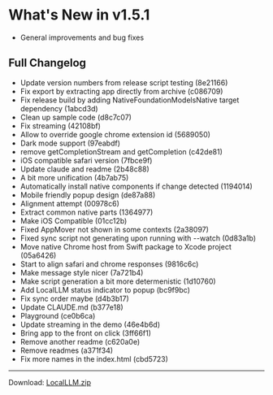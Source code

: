 # What's New in v1.5.1

- General improvements and bug fixes

## Full Changelog
- Update version numbers from release script testing (8e21166)
- Fix export by extracting app directly from archive (c086709)
- Fix release build by adding NativeFoundationModelsNative target dependency (1abcd3d)
- Clean up sample code (d8c7c07)
- Fix streaming (42108bf)
- Allow to override google chrome extension id (5689050)
- Dark mode support (97eabdf)
- remove getCompletionStream and getCompletion (c42de81)
- iOS compatible safari version (7fbce9f)
- Update claude and readme (2b48c88)
- A bit more unification (4b7ab75)
- Automatically install native components if change detected (1194014)
- Mobile friendly popup design (de87a88)
- Alignment attempt (00978c6)
- Extract common native parts (1364977)
- Make iOS Compatible (01cc12b)
- Fixed AppMover not shown in some contexts (2a38097)
- Fixed sync script not generating upon running with --watch (0d83a1b)
- Move native Chrome host from Swift package to Xcode project (05a6426)
- Start to align safari and chrome responses (9816c6c)
- Make message style nicer (7a721b4)
- Make script generation a bit more determenistic (1d10760)
- Add LocalLLM status indicator to popup (bc9f9bc)
- Fix sync order maybe (d4b3b17)
- Update CLAUDE.md (b377e18)
- Playground (ce0b6ca)
- Update streaming in the demo (46e4b6d)
- Bring app to the front on click (3ff66f1)
- Remove another readme (c620a0e)
- Remove readmes (a371f34)
- Fix more names in the index.html (cbd5723)

---
Download: [LocalLLM.zip](https://github.com/zats/local-llm/releases/download/v1.5.1/LocalLLM.zip)
